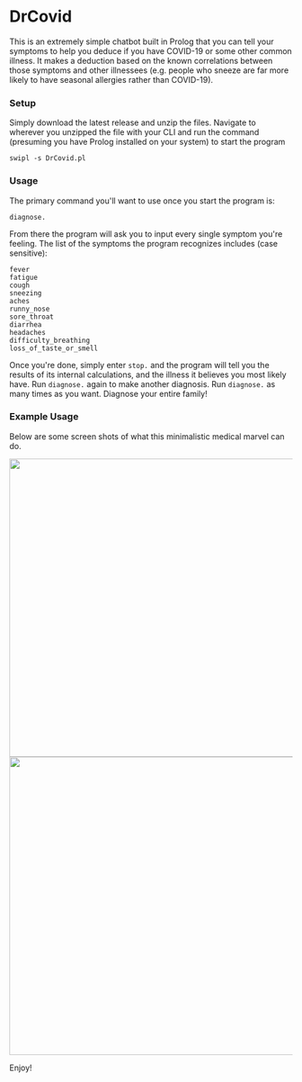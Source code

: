 # DrCovid

This is an extremely simple chatbot built in Prolog that you can tell your symptoms to help you deduce if you have COVID-19 or some other common illness. It makes a deduction based on the known correlations between those symptoms and other illnessees (e.g. people who sneeze are far more likely to have seasonal allergies rather than COVID-19).

### Setup

Simply download the latest release and unzip the files. Navigate to wherever you unzipped the file with your CLI and run the command (presuming you have Prolog installed on your system) to start the program

```swipl -s DrCovid.pl```

### Usage

The primary command you'll want to use once you start the program is:

```diagnose.```

From there the program will ask you to input every single symptom you're feeling.
The list of the symptoms the program recognizes includes (case sensitive):

```
fever
fatigue
cough
sneezing
aches
runny_nose
sore_throat
diarrhea
headaches
difficulty_breathing
loss_of_taste_or_smell
```

Once you're done, simply enter `stop.` and the program will tell you the results of its internal calculations, and the illness it believes you most likely have. Run `diagnose.` again to make another diagnosis. Run `diagnose.` as many times as you want. Diagnose your entire family!

### Example Usage

Below are some screen shots of what this minimalistic medical marvel can do. 

<img src="SampleRun0.png" width="2558 " height="530">

<img src="SampleRun1.png" width="2558 " height="530">

Enjoy!


